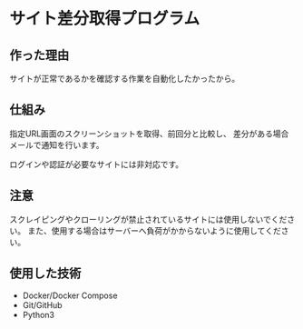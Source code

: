 # サイト差分取得プログラム

## 作った理由

サイトが正常であるかを確認する作業を自動化したかったから。

## 仕組み

指定URL画面のスクリーンショットを取得、前回分と比較し、
差分がある場合メールで通知を行います。

ログインや認証が必要なサイトには非対応です。

## 注意

スクレイピングやクローリングが禁止されているサイトには使用しないでください。
また、使用する場合はサーバーへ負荷がかからないように使用してください。

## 使用した技術

- Docker/Docker Compose
- Git/GitHub
- Python3
